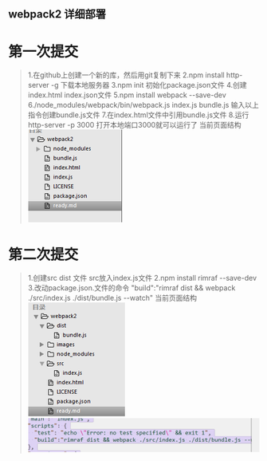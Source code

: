  webpack2 详细部署
------------------
# 第一次提交
>1.在github上创建一个新的库，然后用git复制下来
>2.npm install http-server -g 下载本地服务器
>3.npm init  初始化package.json文件
>4.创建index.html index.json文件
>5.npm install webpack --save-dev 
>6./node_modules/webpack/bin/webpack.js index.js bundle.js  输入以上指令创建bundle.js文件 
>7.在index.html文件中引用bundle.js文件
>8.运行http-server -p 3000 打开本地端口3000就可以运行了
>当前页面结构![alt text](./images/no1.png)

# 第二次提交
>1.创建src dist 文件 src放入index.js文件
>2.npm install rimraf --save-dev 
>3.改动package.json.文件的命令 "build":"rimraf dist && webpack ./src/index.js ./dist/bundle.js --watch"
>当前页面结构 ![alt text](./images/no2.png) ![alt text](./images/no3.png)